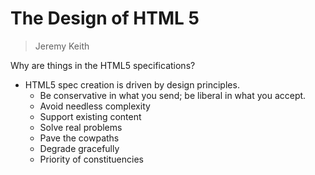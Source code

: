 # The Design of HTML 5

> Jeremy Keith

Why are things in the HTML5 specifications?

- HTML5 spec creation is driven by design principles.
  - Be conservative in what you send; be liberal in what you accept.
  - Avoid needless complexity
  - Support existing content
  - Solve real problems
  - Pave the cowpaths
  - Degrade gracefully
  - Priority of constituencies
  

